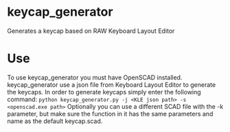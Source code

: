# keycap_generator
Generates a keycap based on RAW Keyboard Layout Editor

# Use
To  use keycap_generator you must have OpenSCAD installed. keycap_generator use a json file from Keyboard Layout Editor to generate the keycaps. In order to generate keycaps simply enter the following command:
```python keycap_generator.py -j <KLE json path> -s <openscad.exe path>```
Optionally you can use a different SCAD file with the -k parameter, but make sure the function in it has the same parameters and name as the default keycap.scad.
